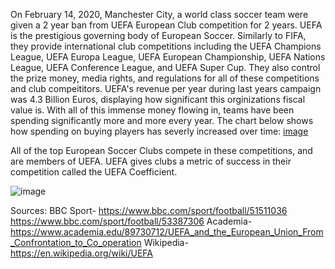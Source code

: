 On February 14, 2020, Manchester City, a world class soccer team were given a 2 year ban from UEFA European Club competition for 2 years. UEFA is the prestigious governing body of European Soccer. Similarly to FIFA, they provide international club competitions including the UEFA Champions League, UEFA Europa League, UEFA European Championship, UEFA Nations League, UEFA Conference League, and UEFA Super Cup. They also control the prize money, media rights, and regulations for all of these competitions and club compeititors. UEFA's revenue per year during last years campaign was 4.3 Billion Euros, displaying how significant this orginizations fiscal value is. With all of this immense money flowing in, teams have been spending significantly more and more every year. The chart below shows how spending on buying players has severly increased over time:
[image](https://github.com/user-attachments/assets/c0e07d26-a111-45b7-b6fd-ba455ea2c0f3)


All of the top European Soccer Clubs compete in these competitions, and are members of UEFA. UEFA gives clubs a metric of success in their competition called the UEFA Coefficient. 

![image](https://github.com/user-attachments/assets/59810a44-40db-41cc-9b50-e47687e7f4c8)


Sources:
        BBC Sport-
          https://www.bbc.com/sport/football/51511036
          https://www.bbc.com/sport/football/53387306
        Academia-
          https://www.academia.edu/89730712/UEFA_and_the_European_Union_From_Confrontation_to_Co_operation
        Wikipedia-
          https://en.wikipedia.org/wiki/UEFA
